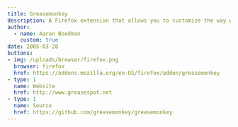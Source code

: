 ```yaml
---
title: Greasemonkey
description: A Firefox extension that allows you to customize the way webpages look and function.
author:
  - name: Aaron Boodman
    custom: true
date: 2005-03-28
buttons:
- img: /uploads/browser/firefox.png
  browser: firefox
  href: https://addons.mozilla.org/en-US/firefox/addon/greasemonkey
- type: 1
  name: Website
  href: http://www.greasespot.net
- type: 1
  name: Source
  href: https://github.com/greasemonkey/greasemonkey
---
```


